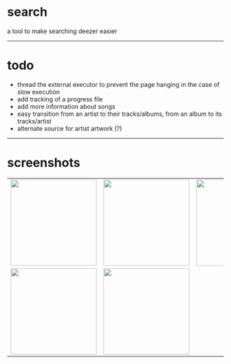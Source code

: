 # search
a tool to make searching deezer easier

---

# todo
<ul>
  <li>thread the external executor to prevent the page hanging in the case of slow execution</li>
  <li>add tracking of a progress file</li>
  <li>add more information about songs</li>
  <li>easy transition from an artist to their tracks/albums, from an album to its tracks/artist</li>
  <li>alternate source for artist artwork (?)</li>
</ul>

---

# screenshots
<table>
  <tr>
    <td><img src="https://github.com/TheLastDestroyer/search/raw/master/screenshots/Screenshot_Chrome_20180412-204307.png" width="200" /></td>
    <td><img src="https://github.com/TheLastDestroyer/search/raw/master/screenshots/Screenshot_Chrome_20180412-204311.png" width="200" /></td>
    <td><img src="https://github.com/TheLastDestroyer/search/blob/master/screenshots/Screenshot_Chrome_20180412-204322.png" width="200" /></td>
 </tr>
 <tr>
   <td><img src="https://github.com/TheLastDestroyer/search/blob/master/screenshots/Screenshot_Chrome_20180411-203212.png" width="200" /></td>
   <td><img src="https://github.com/TheLastDestroyer/search/raw/master/screenshots/Screenshot_Chrome_20180412-204407.png" width="200" /></td>
  </tr>
  </table>



